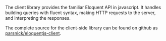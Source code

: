 
The client library provides the familiar Eloquent API in javascript.
It handles building queries with fluent syntax, making HTTP requests
to the server, and interpreting the responses.

The complete source for the client-side library can be found on github as
[parsnick/eloquentjs-client](https://github.com/parsnick/eloquentjs-client).
